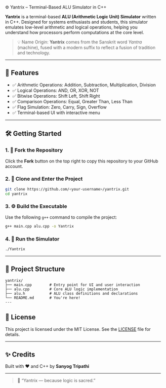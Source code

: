 

⚙️ Yantrix – Terminal-Based ALU Simulator in C++

**Yantrix** is a terminal-based **ALU (Arithmetic Logic Unit) Simulator** written in C++. Designed for systems enthusiasts and students, this simulator emulates low-level arithmetic and logical operations, helping you understand how processors perform computations at the core level.

> 💡 Name Origin: **Yantrix** comes from the Sanskrit word *Yantra* (machine), fused with a modern suffix to reflect a fusion of tradition and technology.

---

## 🧠 Features

- ✅ Arithmetic Operations: Addition, Subtraction, Multiplication, Division  
- ✅ Logical Operations: AND, OR, XOR, NOT  
- ✅ Bitwise Operations: Shift Left, Shift Right  
- ✅ Comparison Operations: Equal, Greater Than, Less Than  
- ✅ Flag Simulation: Zero, Carry, Sign, Overflow  
- ✅ Terminal-based UI with interactive menu

---

## 🛠️ Getting Started

### 1. 🔁 Fork the Repository
Click the **Fork** button on the top right to copy this repository to your GitHub account.

### 2. 📁 Clone and Enter the Project
```bash
git clone https://github.com/<your-username>/yantrix.git
cd yantrix
```

### 3. ⚙️ Build the Executable
Use the following `g++` command to compile the project:
```bash
g++ main.cpp alu.cpp -o Yantrix
```

### 4. 🚀 Run the Simulator
```bash
./Yantrix
```

---

## 📁 Project Structure

```plaintext
yantrix/
├── main.cpp        # Entry point for UI and user interaction
├── alu.cpp         # Core ALU logic implementation
├── alu.h           # ALU class definitions and declarations
└── README.md       # You're here!
---
```

## 📜 License

This project is licensed under the MIT License. See the [LICENSE](LICENSE) file for details.

---

## ✨ Credits

Built with ❤️ and C++ by **Sanyog Tripathi**

---

> 🔧 “Yantrix — because logic is sacred.”
